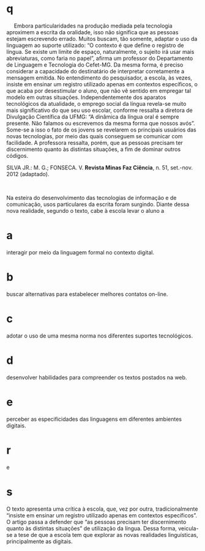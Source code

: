 # q
     Embora particularidades na produção mediada pela tecnologia aproximem a escrita da oralidade, isso não significa que as pessoas estejam escrevendo errado. Muitos buscam, tão somente, adaptar o uso da linguagem ao suporte utilizado: “O contexto é que define o registro de língua. Se existe um limite de espaço, naturalmente, o sujeito irá usar mais abreviaturas, como faria no papel”, afirma um professor do Departamento de Linguagem e Tecnologia do Cefet-MG. Da mesma forma, é preciso considerar a capacidade do destinatário de interpretar corretamente a mensagem emitida. No entendimento do pesquisador, a escola, às vezes, insiste em ensinar um registro utilizado apenas em contextos específicos, o que acaba por desestimular o aluno, que não vê sentido em empregar tal modelo em outras situações. Independentemente dos aparatos tecnológicos da atualidade, o emprego social da língua revela-se muito mais significativo do que seu uso escolar, conforme ressalta a diretora de Divulgação Científica da UFMG: “A dinâmica da língua oral é sempre presente. Não falamos ou escrevemos da mesma forma que nossos avós”. Some-se a isso o fato de os jovens se revelarem os principais usuários das novas tecnologias, por meio das quais conseguem se comunicar com facilidade. A professora ressalta, porém, que as pessoas precisam ter discernimento quanto às distintas situações, a fim de dominar outros códigos.

SILVA JR.: M. G.; FONSECA. V. **Revista Minas Faz Ciência**, n. 51, set.-nov. 2012 (adaptado).

 

Na esteira do desenvolvimento das tecnologias de informação e de comunicação, usos particulares da escrita foram surgindo. Diante dessa nova realidade, segundo o texto, cabe à escola levar o aluno a

# a
interagir por meio da linguagem formal no contexto digital.

# b
buscar alternativas para estabelecer melhores contatos on-line.

# c
adotar o uso de uma mesma norma nos diferentes suportes tecnológicos.

# d
desenvolver habilidades para compreender os textos postados na web.

# e
perceber as especificidades das linguagens em diferentes ambientes digitais.

# r
e

# s
O texto apresenta uma crítica à escola, que, vez por outra, tradicionalmente “insiste em ensinar um registro utilizado apenas em contextos específicos”. O artigo passa a defender que “as pessoas precisam ter discernimento quanto às distintas situações” de utilização da língua. Dessa forma, veicula-se a tese de que a escola tem que explorar as novas realidades linguísticas, principalmente as digitais.
